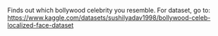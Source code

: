 Finds out which bollywood celebrity you resemble.
For dataset, go to: https://www.kaggle.com/datasets/sushilyadav1998/bollywood-celeb-localized-face-dataset
